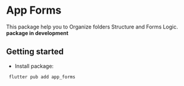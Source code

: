 # App Forms
 This package help you to Organize folders Structure and Forms Logic. **package in development**

## Getting started

* Install package:
``` shell
 flutter pub add app_forms
```